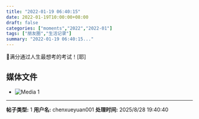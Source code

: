 ```yaml
---
title: "2022-01-19 06:40:15"
date: 2022-01-19T10:00:00+08:00
draft: false
categories: ["moments","2022","2022-01"]
tags: ["朋友圈","生活记录"]
summary: "2022-01-19 06:40:15..."
---
```


💯满分通过人生最想考的考试！[耶]

## 媒体文件

- ![Media 1](/Moments/photos/2022-01-19/202201190640150.jpg)

---

**帖子类型:** 1
**用户名:** chenxueyuan001
**处理时间:** 2025/8/28 19:40:40